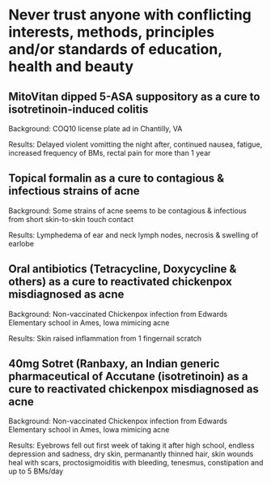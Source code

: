 # Never trust anyone with conflicting interests, methods, principles and/or standards of education, health and beauty

## MitoVitan dipped 5-ASA suppository as a cure to isotretinoin-induced colitis
Background: COQ10 license plate ad in Chantilly, VA

Results: Delayed violent vomitting the night after, continued nausea, fatigue, increased frequency of BMs, rectal pain for more than 1 year

## Topical formalin as a cure to contagious & infectious strains of acne
Background: Some strains of acne seems to be contagious & infectious from short skin-to-skin touch contact

Results: Lymphedema of ear and neck lymph nodes, necrosis & swelling of earlobe

## Oral antibiotics (Tetracycline, Doxycycline & others) as a cure to reactivated chickenpox misdiagnosed as acne
Background: Non-vaccinated Chickenpox infection from Edwards Elementary school in Ames, Iowa mimicing acne

Results: Skin raised inflammation from 1 fingernail scratch 

## 40mg Sotret (Ranbaxy, an Indian generic pharmaceutical of Accutane (isotretinoin) as a cure to reactivated chickenpox misdiagnosed as acne
Background: Non-vaccinated Chickenpox infection from Edwards Elementary school in Ames, Iowa mimicing acne

Results: Eyebrows fell out first week of taking it after high school, endless depression and sadness, dry skin, permanantly thinned hair, skin wounds heal with scars, proctosigmoiditis with bleeding, tenesmus, constipation and up to 5 BMs/day

